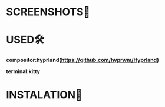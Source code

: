 # SCREENSHOTS🌲


# USED🛠️
**compositor:hyprland(https://github.com/hyprwm/Hyprland)**

**terminal:kitty**
# INSTALATION📮

